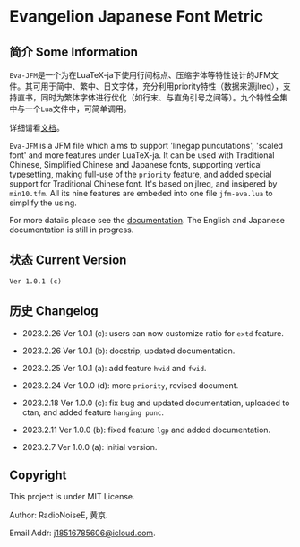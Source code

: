 # Evangelion Japanese Font Metric

## 简介  Some Information

`Eva-JFM`是一个为在LuaTeX-ja下使用行间标点、压缩字体等特性设计的JFM文件。其可用于简中、繁中、日文字体，充分利用priority特性（数据来源jlreq），支持直书，同时为繁体字体进行优化（如行末、与直角引号之间等）。九个特性全集中与一个`Lua`文件中，可简单调用。

详细请看[文档](Evangelion-doc.pdf)。

`Eva-JFM` is a JFM file which aims to support 'linegap puncutations', 'scaled font' and more features under LuaTeX-ja. It can be used with Traditional Chinese, Simplified Chinese and Japanese fonts, supporting vertical typesetting, making full-use of the `priority` feature, and added special support for Traditional Chinese font. It's based on jlreq, and insipered by `min10.tfm`. All its nine features are embeded into one file `jfm-eva.lua` to simplify the using.

For more datails please see the [documentation](Evagelion-doc.pdf). The English and Japanese documentation is still in progress.

## 状态 Current Version
`Ver 1.0.1 (c)`

## 历史 Changelog
- 2023.2.26 Ver 1.0.1 (c): users can now customize ratio for `extd` feature.

- 2023.2.26 Ver 1.0.1 (b): docstrip, updated documentation.

- 2023.2.25 Ver 1.0.1 (a): add feature `hwid` and `fwid`.

- 2023.2.24 Ver 1.0.0 (d): more `priority`, revised document.

- 2023.2.18 Ver 1.0.0 (c): fix bug and updated documentation, uploaded to ctan, and added feature `hanging punc`.

- 2023.2.11 Ver 1.0.0 (b): fixed feature `lgp` and added documentation.

- 2023.2.7 Ver 1.0.0 (a): initial version.

## Copyright
This project is under MIT License.

Author: RadioNoiseE, 黄京.

Email Addr: j18516785606@icloud.com.
